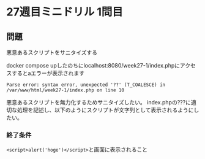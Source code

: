 # 27週目ミニドリル 1問目

## 問題

悪意あるスクリプトをサニタイズする

docker compose upしたのちにlocalhost:8080/week27-1/index.phpにアクセスするとaエラーが表示されます

```
Parse error: syntax error, unexpected '??' (T_COALESCE) in /var/www/html/week27-1/index.php on line 10
```

悪意あるスクリプトを無力化するためサニタイズしたい。
index.phpの???に適切な処理を記述し、以下のようにスクリプトが文字列として表示されるようにしたい。
### 終了条件
`<script>alert('hoge')</script>`と画面に表示されること

